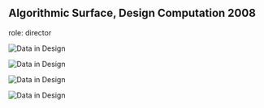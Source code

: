 ## Algorithmic Surface, Design Computation 2008

role: director

![Data in Design](https://namjulee.github.io/njs-lab-public/project/2008-algorithmic-surface-design-computation/2008-algorithmic-surface-design-computation.jpg)

![Data in Design](https://namjulee.github.io/njs-lab-public/project/2008-algorithmic-surface-design-computation/2008-algorithmic-surface-design-computation-01.jpg)

![Data in Design](https://namjulee.github.io/njs-lab-public/project/2008-algorithmic-surface-design-computation/2008-algorithmic-surface-design-computation-02.jpg)

![Data in Design](https://namjulee.github.io/njs-lab-public/project/2008-algorithmic-surface-design-computation/2008-algorithmic-surface-design-computation-03.jpg)